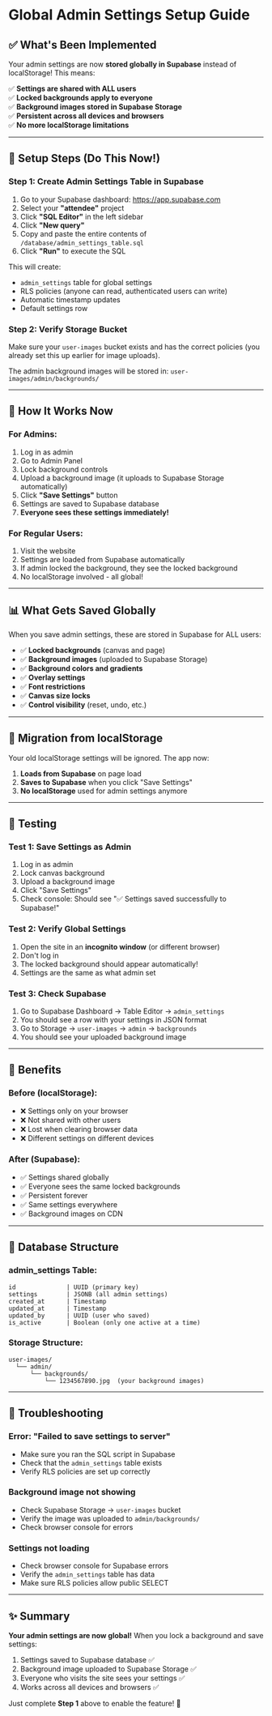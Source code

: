 # Global Admin Settings Setup Guide

## ✅ What's Been Implemented

Your admin settings are now **stored globally in Supabase** instead of localStorage! This means:

✅ **Settings are shared with ALL users**  
✅ **Locked backgrounds apply to everyone**  
✅ **Background images stored in Supabase Storage**  
✅ **Persistent across all devices and browsers**  
✅ **No more localStorage limitations**

---

## 🚀 Setup Steps (Do This Now!)

### Step 1: Create Admin Settings Table in Supabase

1. Go to your Supabase dashboard: https://app.supabase.com
2. Select your **"attendee"** project
3. Click **"SQL Editor"** in the left sidebar
4. Click **"New query"**
5. Copy and paste the entire contents of `/database/admin_settings_table.sql`
6. Click **"Run"** to execute the SQL

This will create:
- `admin_settings` table for global settings
- RLS policies (anyone can read, authenticated users can write)
- Automatic timestamp updates
- Default settings row

### Step 2: Verify Storage Bucket

Make sure your `user-images` bucket exists and has the correct policies (you already set this up earlier for image uploads).

The admin background images will be stored in: `user-images/admin/backgrounds/`

---

## 🎯 How It Works Now

### **For Admins:**
1. Log in as admin
2. Go to Admin Panel
3. Lock background controls
4. Upload a background image (it uploads to Supabase Storage automatically)
5. Click **"Save Settings"** button
6. Settings are saved to Supabase database
7. **Everyone sees these settings immediately!**

### **For Regular Users:**
1. Visit the website
2. Settings are loaded from Supabase automatically
3. If admin locked the background, they see the locked background
4. No localStorage involved - all global!

---

## 📊 What Gets Saved Globally

When you save admin settings, these are stored in Supabase for ALL users:

- ✅ **Locked backgrounds** (canvas and page)
- ✅ **Background images** (uploaded to Supabase Storage)
- ✅ **Background colors and gradients**
- ✅ **Overlay settings**
- ✅ **Font restrictions**
- ✅ **Canvas size locks**
- ✅ **Control visibility** (reset, undo, etc.)

---

## 🔄 Migration from localStorage

Your old localStorage settings will be ignored. The app now:

1. **Loads from Supabase** on page load
2. **Saves to Supabase** when you click "Save Settings"
3. **No localStorage** used for admin settings anymore

---

## 🧪 Testing

### Test 1: Save Settings as Admin
1. Log in as admin
2. Lock canvas background
3. Upload a background image
4. Click "Save Settings"
5. Check console: Should see "✅ Settings saved successfully to Supabase!"

### Test 2: Verify Global Settings
1. Open the site in an **incognito window** (or different browser)
2. Don't log in
3. The locked background should appear automatically!
4. Settings are the same as what admin set

### Test 3: Check Supabase
1. Go to Supabase Dashboard → Table Editor → `admin_settings`
2. You should see a row with your settings in JSON format
3. Go to Storage → `user-images` → `admin` → `backgrounds`
4. You should see your uploaded background image

---

## 🎉 Benefits

### Before (localStorage):
- ❌ Settings only on your browser
- ❌ Not shared with other users
- ❌ Lost when clearing browser data
- ❌ Different settings on different devices

### After (Supabase):
- ✅ Settings shared globally
- ✅ Everyone sees the same locked backgrounds
- ✅ Persistent forever
- ✅ Same settings everywhere
- ✅ Background images on CDN

---

## 🔧 Database Structure

### admin_settings Table:
```
id              | UUID (primary key)
settings        | JSONB (all admin settings)
created_at      | Timestamp
updated_at      | Timestamp
updated_by      | UUID (user who saved)
is_active       | Boolean (only one active at a time)
```

### Storage Structure:
```
user-images/
  └── admin/
      └── backgrounds/
          └── 1234567890.jpg  (your background images)
```

---

## 🐛 Troubleshooting

### Error: "Failed to save settings to server"
- Make sure you ran the SQL script in Supabase
- Check that the `admin_settings` table exists
- Verify RLS policies are set up correctly

### Background image not showing
- Check Supabase Storage → `user-images` bucket
- Verify the image was uploaded to `admin/backgrounds/`
- Check browser console for errors

### Settings not loading
- Check browser console for Supabase errors
- Verify the `admin_settings` table has data
- Make sure RLS policies allow public SELECT

---

## ✨ Summary

**Your admin settings are now global!** When you lock a background and save settings:

1. Settings saved to Supabase database ✅
2. Background image uploaded to Supabase Storage ✅
3. Everyone who visits the site sees your settings ✅
4. Works across all devices and browsers ✅

Just complete **Step 1** above to enable the feature! 🚀
